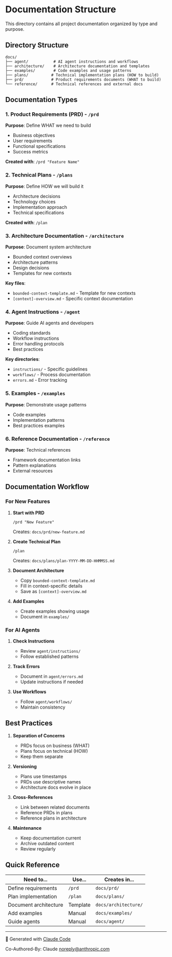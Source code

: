 # Documentation Structure

This directory contains all project documentation organized by type and purpose.

## Directory Structure

```
docs/
├── agent/           # AI agent instructions and workflows
├── architecture/    # Architecture documentation and templates
├── examples/        # Code examples and usage patterns
├── plans/          # Technical implementation plans (HOW to build)
├── prd/            # Product requirements documents (WHAT to build)
└── reference/      # Technical references and external docs
```

## Documentation Types

### 1. Product Requirements (PRD) - `/prd`
**Purpose**: Define WHAT we need to build
- Business objectives
- User requirements
- Functional specifications
- Success metrics

**Created with**: `/prd "Feature Name"`

### 2. Technical Plans - `/plans`
**Purpose**: Define HOW we will build it
- Architecture decisions
- Technology choices
- Implementation approach
- Technical specifications

**Created with**: `/plan`

### 3. Architecture Documentation - `/architecture`
**Purpose**: Document system architecture
- Bounded context overviews
- Architecture patterns
- Design decisions
- Templates for new contexts

**Key files**:
- `bounded-context-template.md` - Template for new contexts
- `[context]-overview.md` - Specific context documentation

### 4. Agent Instructions - `/agent`
**Purpose**: Guide AI agents and developers
- Coding standards
- Workflow instructions
- Error handling protocols
- Best practices

**Key directories**:
- `instructions/` - Specific guidelines
- `workflows/` - Process documentation
- `errors.md` - Error tracking

### 5. Examples - `/examples`
**Purpose**: Demonstrate usage patterns
- Code examples
- Implementation patterns
- Best practices examples

### 6. Reference Documentation - `/reference`
**Purpose**: Technical references
- Framework documentation links
- Pattern explanations
- External resources

## Documentation Workflow

### For New Features

1. **Start with PRD**
   ```
   /prd "New Feature"
   ```
   Creates: `docs/prd/new-feature.md`

2. **Create Technical Plan**
   ```
   /plan
   ```
   Creates: `docs/plans/plan-YYYY-MM-DD-HHMMSS.md`

3. **Document Architecture**
   - Copy `bounded-context-template.md`
   - Fill in context-specific details
   - Save as `[context]-overview.md`

4. **Add Examples**
   - Create examples showing usage
   - Document in `examples/`

### For AI Agents

1. **Check Instructions**
   - Review `agent/instructions/`
   - Follow established patterns

2. **Track Errors**
   - Document in `agent/errors.md`
   - Update instructions if needed

3. **Use Workflows**
   - Follow `agent/workflows/`
   - Maintain consistency

## Best Practices

1. **Separation of Concerns**
   - PRDs focus on business (WHAT)
   - Plans focus on technical (HOW)
   - Keep them separate

2. **Versioning**
   - Plans use timestamps
   - PRDs use descriptive names
   - Architecture docs evolve in place

3. **Cross-References**
   - Link between related documents
   - Reference PRDs in plans
   - Reference plans in architecture

4. **Maintenance**
   - Keep documentation current
   - Archive outdated content
   - Review regularly

## Quick Reference

| Need to... | Use... | Creates in... |
|------------|--------|---------------|
| Define requirements | `/prd` | `docs/prd/` |
| Plan implementation | `/plan` | `docs/plans/` |
| Document architecture | Template | `docs/architecture/` |
| Add examples | Manual | `docs/examples/` |
| Guide agents | Manual | `docs/agent/` |

---

🤖 Generated with [Claude Code](https://claude.ai/code)

Co-Authored-By: Claude <noreply@anthropic.com>